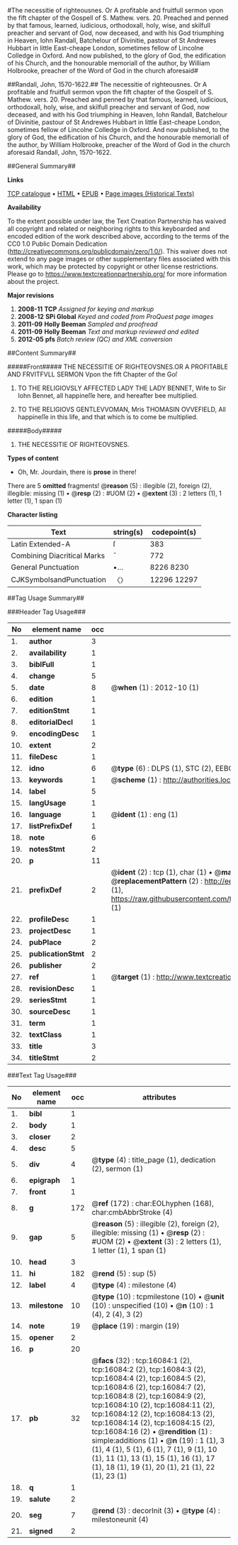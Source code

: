 #The necessitie of righteousnes. Or A profitable and fruitfull sermon vpon the fift chapter of the Gospell of S. Mathew. vers. 20. Preached and penned by that famous, learned, iudicious, orthodoxall, holy, wise, and skilfull preacher and servant of God, now deceased, and with his God triumphing in Heaven, Iohn Randall, Batchelour of Divinitie, pastour of St Andrewes Hubbart in little East-cheape London, sometimes fellow of Lincolne Colledge in Oxford. And now published, to the glory of God, the edification of his Church, and the honourable memoriall of the author, by William Holbrooke, preacher of the Word of God in the church aforesaid#

##Randall, John, 1570-1622.##
The necessitie of righteousnes. Or A profitable and fruitfull sermon vpon the fift chapter of the Gospell of S. Mathew. vers. 20. Preached and penned by that famous, learned, iudicious, orthodoxall, holy, wise, and skilfull preacher and servant of God, now deceased, and with his God triumphing in Heaven, Iohn Randall, Batchelour of Divinitie, pastour of St Andrewes Hubbart in little East-cheape London, sometimes fellow of Lincolne Colledge in Oxford. And now published, to the glory of God, the edification of his Church, and the honourable memoriall of the author, by William Holbrooke, preacher of the Word of God in the church aforesaid
Randall, John, 1570-1622.

##General Summary##

**Links**

[TCP catalogue](http://www.ota.ox.ac.uk/tcp/)  • 
[HTML](http://tei.it.ox.ac.uk/tcp/Texts-HTML/free/A10/A10393.html)  • 
[EPUB](http://tei.it.ox.ac.uk/tcp/Texts-EPUB/free/A10/A10393.epub) • 
[Page images (Historical Texts)](https://historicaltexts.jisc.ac.uk/eebo-99850852e)

**Availability**

To the extent possible under law, the Text Creation Partnership has waived all copyright and related or neighboring rights to this keyboarded and encoded edition of the work described above, according to the terms of the CC0 1.0 Public Domain Dedication (http://creativecommons.org/publicdomain/zero/1.0/). This waiver does not extend to any page images or other supplementary files associated with this work, which may be protected by copyright or other license restrictions. Please go to https://www.textcreationpartnership.org/ for more information about the project.

**Major revisions**

1. __2008-11__ __TCP__ *Assigned for keying and markup*
1. __2008-12__ __SPi Global__ *Keyed and coded from ProQuest page images*
1. __2011-09__ __Holly Beeman__ *Sampled and proofread*
1. __2011-09__ __Holly Beeman__ *Text and markup reviewed and edited*
1. __2012-05__ __pfs__ *Batch review (QC) and XML conversion*

##Content Summary##

#####Front#####
THE NECESSITIE OF RIGHTEOVSNES.OR A PROFITABLE AND FRVITFVLL SERMON Vpon the fift Chapter of the Goſ
1. TO THE RELIGIOVSLY AFFECTED LADY THE LADY BENNET, Wife to Sir Iohn Bennet, all happineſſe here, and hereafter bee multiplied.

1. TO THE RELIGIOVS GENTLEVVOMAN, Mris THOMASIN OVVEFIELD, All happineſſe in this life, and that which is to come be multiplied.

#####Body#####

1. THE NECESSITIE OF RIGHTEOVSNES.

**Types of content**

  * Oh, Mr. Jourdain, there is **prose** in there!

There are 5 **omitted** fragments! 
 @__reason__ (5) : illegible (2), foreign (2), illegible: missing (1)  •  @__resp__ (2) : #UOM (2)  •  @__extent__ (3) : 2 letters (1), 1 letter (1), 1 span (1)

**Character listing**


|Text|string(s)|codepoint(s)|
|---|---|---|
|Latin Extended-A|ſ|383|
|Combining             Diacritical Marks|̄|772|
|General Punctuation|•…|8226 8230|
|CJKSymbolsandPunctuation|〈〉|12296 12297|

##Tag Usage Summary##

###Header Tag Usage###

|No|element name|occ|attributes|
|---|---|---|---|
|1.|__author__|3||
|2.|__availability__|1||
|3.|__biblFull__|1||
|4.|__change__|5||
|5.|__date__|8| @__when__ (1) : 2012-10 (1)|
|6.|__edition__|1||
|7.|__editionStmt__|1||
|8.|__editorialDecl__|1||
|9.|__encodingDesc__|1||
|10.|__extent__|2||
|11.|__fileDesc__|1||
|12.|__idno__|6| @__type__ (6) : DLPS (1), STC (2), EEBO-CITATION (1), PROQUEST (1), VID (1)|
|13.|__keywords__|1| @__scheme__ (1) : http://authorities.loc.gov/ (1)|
|14.|__label__|5||
|15.|__langUsage__|1||
|16.|__language__|1| @__ident__ (1) : eng (1)|
|17.|__listPrefixDef__|1||
|18.|__note__|6||
|19.|__notesStmt__|2||
|20.|__p__|11||
|21.|__prefixDef__|2| @__ident__ (2) : tcp (1), char (1)  •  @__matchPattern__ (2) : ([0-9\-]+):([0-9IVX]+) (1), (.+) (1)  •  @__replacementPattern__ (2) : http://eebo.chadwyck.com/downloadtiff?vid=$1&page=$2 (1), https://raw.githubusercontent.com/textcreationpartnership/Texts/master/tcpchars.xml#$1 (1)|
|22.|__profileDesc__|1||
|23.|__projectDesc__|1||
|24.|__pubPlace__|2||
|25.|__publicationStmt__|2||
|26.|__publisher__|2||
|27.|__ref__|1| @__target__ (1) : http://www.textcreationpartnership.org/docs/. (1)|
|28.|__revisionDesc__|1||
|29.|__seriesStmt__|1||
|30.|__sourceDesc__|1||
|31.|__term__|1||
|32.|__textClass__|1||
|33.|__title__|3||
|34.|__titleStmt__|2||


###Text Tag Usage###

|No|element name|occ|attributes|
|---|---|---|---|
|1.|__bibl__|1||
|2.|__body__|1||
|3.|__closer__|2||
|4.|__desc__|5||
|5.|__div__|4| @__type__ (4) : title_page (1), dedication (2), sermon (1)|
|6.|__epigraph__|1||
|7.|__front__|1||
|8.|__g__|172| @__ref__ (172) : char:EOLhyphen (168), char:cmbAbbrStroke (4)|
|9.|__gap__|5| @__reason__ (5) : illegible (2), foreign (2), illegible: missing (1)  •  @__resp__ (2) : #UOM (2)  •  @__extent__ (3) : 2 letters (1), 1 letter (1), 1 span (1)|
|10.|__head__|3||
|11.|__hi__|182| @__rend__ (5) : sup (5)|
|12.|__label__|4| @__type__ (4) : milestone (4)|
|13.|__milestone__|10| @__type__ (10) : tcpmilestone (10)  •  @__unit__ (10) : unspecified (10)  •  @__n__ (10) : 1 (4), 2 (4), 3 (2)|
|14.|__note__|19| @__place__ (19) : margin (19)|
|15.|__opener__|2||
|16.|__p__|20||
|17.|__pb__|32| @__facs__ (32) : tcp:16084:1 (2), tcp:16084:2 (2), tcp:16084:3 (2), tcp:16084:4 (2), tcp:16084:5 (2), tcp:16084:6 (2), tcp:16084:7 (2), tcp:16084:8 (2), tcp:16084:9 (2), tcp:16084:10 (2), tcp:16084:11 (2), tcp:16084:12 (2), tcp:16084:13 (2), tcp:16084:14 (2), tcp:16084:15 (2), tcp:16084:16 (2)  •  @__rendition__ (1) : simple:additions (1)  •  @__n__ (19) : 1 (1), 3 (1), 4 (1), 5 (1), 6 (1), 7 (1), 9 (1), 10 (1), 11 (1), 13 (1), 15 (1), 16 (1), 17 (1), 18 (1), 19 (1), 20 (1), 21 (1), 22 (1), 23 (1)|
|18.|__q__|1||
|19.|__salute__|2||
|20.|__seg__|7| @__rend__ (3) : decorInit (3)  •  @__type__ (4) : milestoneunit (4)|
|21.|__signed__|2||
